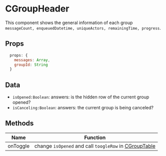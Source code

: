 # CGroupHeader <Badge text="CGroupHeader"/>

This component shows the general information of each group ``messageCount, enqueuedDatetime, uniqueActors, remainingTime, progress``.

## Props
``` js
  props: {
    messages: Array,
    groupId: String
  }
```

## Data
- ``isOpened:Boolean``: answers: is the hidden row of the current group opened?
- ``isCanceling:Boolean``: answers: the current group is being canceled?

## Methods
| Name          | Function        |
| ------------- |:-------------:|
| onToggle | change ``isOpened`` and call ``toogleRow`` in [CGroupTable](/super-bowl/components/CGroupTable)|
